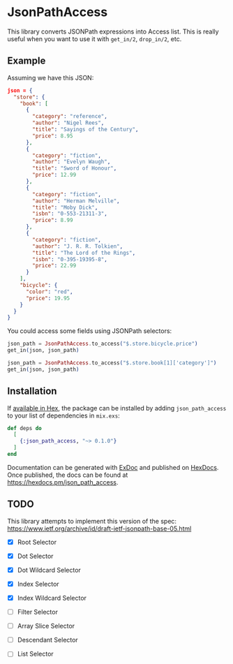 # JsonPathAccess

This library converts JSONPath expressions into Access list. This is really useful when you want to use it with `get_in/2`, `drop_in/2`, etc.


## Example

Assuming we have this JSON:
```json
json = {
  "store": {
    "book": [
      {
        "category": "reference",
        "author": "Nigel Rees",
        "title": "Sayings of the Century",
        "price": 8.95
      },
      {
        "category": "fiction",
        "author": "Evelyn Waugh",
        "title": "Sword of Honour",
        "price": 12.99
      },
      {
        "category": "fiction",
        "author": "Herman Melville",
        "title": "Moby Dick",
        "isbn": "0-553-21311-3",
        "price": 8.99
      },
      {
        "category": "fiction",
        "author": "J. R. R. Tolkien",
        "title": "The Lord of the Rings",
        "isbn": "0-395-19395-8",
        "price": 22.99
      }
    ],
    "bicycle": {
      "color": "red",
      "price": 19.95
    }
  }
}

```

You could access some fields using JSONPath selectors:

```elixir
json_path = JsonPathAccess.to_access("$.store.bicycle.price")
get_in(json, json_path)

json_path = JsonPathAccess.to_access("$.store.book[1]['category']")
get_in(json, json_path)
```

## Installation

If [available in Hex](https://hex.pm/docs/publish), the package can be installed
by adding `json_path_access` to your list of dependencies in `mix.exs`:

```elixir
def deps do
  [
    {:json_path_access, "~> 0.1.0"}
  ]
end
```

Documentation can be generated with [ExDoc](https://github.com/elixir-lang/ex_doc)
and published on [HexDocs](https://hexdocs.pm). Once published, the docs can
be found at <https://hexdocs.pm/json_path_access>.

## TODO

This library attempts to implement this version of the spec: https://www.ietf.org/archive/id/draft-ietf-jsonpath-base-05.html

- [x] Root Selector
- [x] Dot Selector
- [x] Dot Wildcard Selector
- [x] Index Selector
- [x] Index Wildcard Selector
- [ ] Filter Selector
- [ ] Array Slice Selector
- [ ] Descendant Selector
- [ ] List Selector

